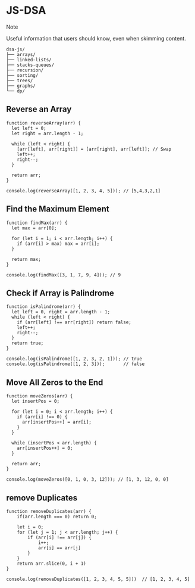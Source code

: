 # JS-DSA

> [!NOTE]
> Useful information that users should know, even when skimming content.
>
> 
```
dsa-js/
├── arrays/
├── linked-lists/
├── stacks-queues/
├── recursion/
├── sorting/
├── trees/
├── graphs/
└── dp/
```
## Reverse an Array
```
function reverseArray(arr) {
  let left = 0;
  let right = arr.length - 1;

  while (left < right) {
    [arr[left], arr[right]] = [arr[right], arr[left]]; // Swap
    left++;
    right--;
  }

  return arr;
}

console.log(reverseArray([1, 2, 3, 4, 5])); // [5,4,3,2,1]

```

## Find the Maximum Element
```
function findMax(arr) {
  let max = arr[0];

  for (let i = 1; i < arr.length; i++) {
    if (arr[i] > max) max = arr[i];
  }

  return max;
}

console.log(findMax([3, 1, 7, 9, 4])); // 9

```
## Check if Array is Palindrome
```
function isPalindrome(arr) {
  let left = 0, right = arr.length - 1;
  while (left < right) {
    if (arr[left] !== arr[right]) return false;
    left++;
    right--;
  }
  return true;
}

console.log(isPalindrome([1, 2, 3, 2, 1])); // true
console.log(isPalindrome([1, 2, 3]));       // false

```
## Move All Zeros to the End
```
function moveZeros(arr) {
  let insertPos = 0;

  for (let i = 0; i < arr.length; i++) {
    if (arr[i] !== 0) {
      arr[insertPos++] = arr[i];
    }
  }

  while (insertPos < arr.length) {
    arr[insertPos++] = 0;
  }

  return arr;
}

console.log(moveZeros([0, 1, 0, 3, 12])); // [1, 3, 12, 0, 0]

```
## remove Duplicates 
```
function removeDuplicates(arr) {
    if(arr.length === 0) return 0;

    let i = 0;
    for (let j = 1; j < arr.length; j++) {
        if (arr[i] !== arr[j]) {
            i++;
            arr[i] == arr[j]
        }
    }
    return arr.slice(0, i + 1)
}

console.log(removeDuplicates([1, 2, 3, 4, 5, 5]))  // [1, 2, 3, 4, 5]


```

## 

